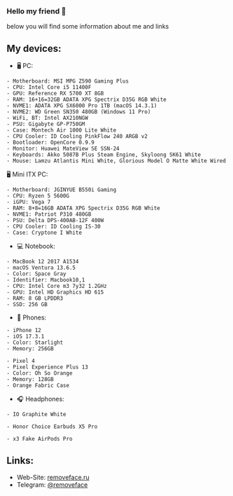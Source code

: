 ### Hello my friend 👋
below you will find some information about me and links

## My devices:
- 🖥 PC:
```
- Motherboard: MSI MPG Z590 Gaming Plus
- CPU: Intel Core i5 11400F
- GPU: Reference RX 5700 XT 8GB
- RAM: 16+16=32GB ADATA XPG Spectrix D35G RGB White
- NVME1: ADATA XPG SX6000 Pro 1TB (macOS 14.3.1)
- NVME2: WD Green SN350 480GB (Windows 11 Pro)
- WiFi, BT: Intel AX210NGW
- PSU: Gigabyte GP-P750GM
- Case: Montech Air 1000 Lite White
- CPU Cooler: ID Cooling PinkFlow 240 ARGB v2
- Bootloader: OpenCore 0.9.9
- Monitor: Huawei MateView SE SSN-24
- Keyboards: Akko 5087B Plus Steam Engine, Skyloong SK61 White
- Mouse: Lamzu Atlantis Mini White, Glorious Model O Matte White Wired
```

🖥 Mini ITX PC:
```
- Motherboard: JGINYUE B550i Gaming
- CPU: Ryzen 5 5600G
- iGPU: Vega 7
- RAM: 8+8=16GB ADATA XPG Spectrix D35G RGB White
- NVME1: Patriot P310 480GB
- PSU: Delta DPS-400AB-12F 400W 
- CPU Cooler: ID Cooling IS-30
- Case: Cryptone I White
```
- 💻 Notebook:
```
- MacBook 12 2017 A1534
- macOS Ventura 13.6.5
- Color: Space Gray
- Identifier: Macbook10,1
- CPU: Intel Core m3 7y32 1.2GHz
- GPU: Intel HD Graphics HD 615
- RAM: 8 GB LPDDR3
- SSD: 256 GB
```

- 📱 Phones:
```
- iPhone 12 
- iOS 17.3.1
- Color: Starlight
- Memory: 256GB
```
```
- Pixel 4 
- Pixel Experience Plus 13
- Color: Oh So Orange
- Memory: 128GB
- Orange Fabric Case
```

- 🎧 Headphones:
```
- IO Graphite White
```
```
- Honor Choice Earbuds X5 Pro
```
```
- x3 Fake AirPods Pro
```

## Links:
- Web-Site: [removeface.ru](https://removeface.ru)
- Telegram: [@removeface](https://t.me/removeface)
